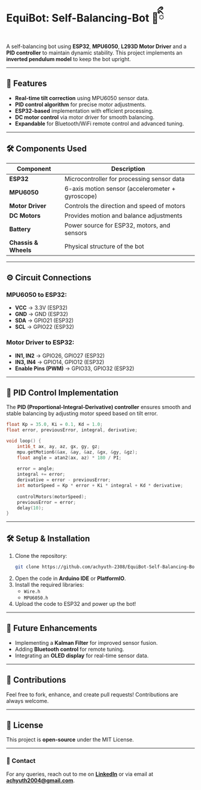 # EquiBot: Self-Balancing-Bot 🤖ིྀ

A self-balancing bot using **ESP32**, **MPU6050**, **L293D Motor Driver** and a **PID controller** to maintain dynamic stability. This project implements an **inverted pendulum model** to keep the bot upright.

---

## 📌 Features
- **Real-time tilt correction** using MPU6050 sensor data.
- **PID control algorithm** for precise motor adjustments.
- **ESP32-based** implementation with efficient processing.
- **DC motor control** via motor driver for smooth balancing.
- **Expandable** for Bluetooth/WiFi remote control and advanced tuning.

---

## 🛠 Components Used

| Component      | Description |
|---------------|------------|
| **ESP32**     | Microcontroller for processing sensor data |
| **MPU6050**   | 6-axis motion sensor (accelerometer + gyroscope) |
| **Motor Driver** | Controls the direction and speed of motors |
| **DC Motors** | Provides motion and balance adjustments |
| **Battery**   | Power source for ESP32, motors, and sensors |
| **Chassis & Wheels** | Physical structure of the bot |

---

## ⚙️ Circuit Connections

### **MPU6050 to ESP32:**
- **VCC** → 3.3V (ESP32)
- **GND** → GND (ESP32)
- **SDA** → GPIO21 (ESP32)
- **SCL** → GPIO22 (ESP32)

### **Motor Driver to ESP32:**
- **IN1, IN2** → GPIO26, GPIO27 (ESP32)
- **IN3, IN4** → GPIO14, GPIO12 (ESP32)
- **Enable Pins (PWM)** → GPIO33, GPIO32 (ESP32)

---

## 🔢 PID Control Implementation

The **PID (Proportional-Integral-Derivative) controller** ensures smooth and stable balancing by adjusting motor speed based on tilt error.

```cpp
float Kp = 35.0, Ki = 0.1, Kd = 1.0;
float error, previousError, integral, derivative;

void loop() {
    int16_t ax, ay, az, gx, gy, gz;
    mpu.getMotion6(&ax, &ay, &az, &gx, &gy, &gz);
    float angle = atan2(ax, az) * 180 / PI;
    
    error = angle;
    integral += error;
    derivative = error - previousError;
    int motorSpeed = Kp * error + Ki * integral + Kd * derivative;
    
    controlMotors(motorSpeed);
    previousError = error;
    delay(10);
}
```

---

## 🛠 Setup & Installation

1. Clone the repository:
   ```sh
   git clone https://github.com/achyuth-2308/EquiBot-Self-Balancing-Bot.git
   ```
2. Open the code in **Arduino IDE** or **PlatformIO**.
3. Install the required libraries:
   - `Wire.h`
   - `MPU6050.h`
4. Upload the code to ESP32 and power up the bot!

---

## 🚀 Future Enhancements
- Implementing a **Kalman Filter** for improved sensor fusion.
- Adding **Bluetooth control** for remote tuning.
- Integrating an **OLED display** for real-time sensor data.

---

## 🤝 Contributions
Feel free to fork, enhance, and create pull requests! Contributions are always welcome.

---

## 📝 License
This project is **open-source** under the MIT License.

---

### 📧 Contact
For any queries, reach out to me on **[LinkedIn](https://www.linkedin.com/in/achyuth-mukund)** or via email at **achyuth2004@gmail.com**.
